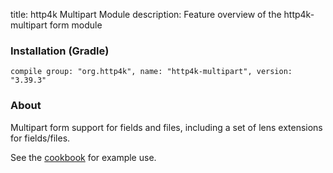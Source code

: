 title: http4k Multipart Module
description: Feature overview of the http4k-multipart form module

### Installation (Gradle)
```compile group: "org.http4k", name: "http4k-multipart", version: "3.39.3"```

### About

Multipart form support for fields and files, including a set of lens extensions for fields/files.

See the [cookbook](/cookbook/multipart_forms/) for example use.
